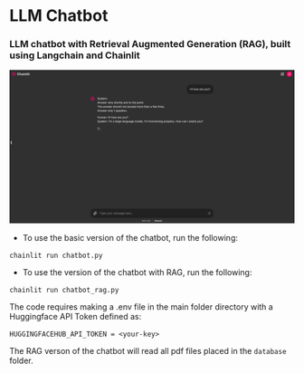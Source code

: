 # LLM Chatbot

### LLM chatbot with Retrieval Augmented Generation (RAG), built using Langchain and Chainlit

![Example](example/example.jpg)

* To use the basic version of the chatbot, run the following:

```
chainlit run chatbot.py
```

* To use the version of the chatbot with RAG, run the following:

```
chainlit run chatbot_rag.py
```

The code requires making a .env file in the main folder directory with a Huggingface API Token defined as:
```
HUGGINGFACEHUB_API_TOKEN = <your-key>
```

The RAG verson of the chatbot will read all pdf files placed in the `database` folder.

